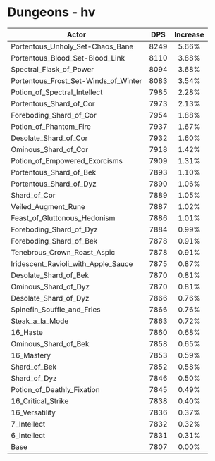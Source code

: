 # Dungeons - hv
| Actor | DPS | Increase |
|---|:---:|:---:|
|Portentous_Unholy_Set-Chaos_Bane|8249|5.66%|
|Portentous_Blood_Set-Blood_Link|8110|3.88%|
|Spectral_Flask_of_Power|8094|3.68%|
|Portentous_Frost_Set-Winds_of_Winter|8083|3.54%|
|Potion_of_Spectral_Intellect|7985|2.28%|
|Portentous_Shard_of_Cor|7973|2.13%|
|Foreboding_Shard_of_Cor|7954|1.88%|
|Potion_of_Phantom_Fire|7937|1.67%|
|Desolate_Shard_of_Cor|7932|1.60%|
|Ominous_Shard_of_Cor|7918|1.42%|
|Potion_of_Empowered_Exorcisms|7909|1.31%|
|Portentous_Shard_of_Bek|7893|1.10%|
|Portentous_Shard_of_Dyz|7890|1.06%|
|Shard_of_Cor|7889|1.05%|
|Veiled_Augment_Rune|7887|1.02%|
|Feast_of_Gluttonous_Hedonism|7886|1.01%|
|Foreboding_Shard_of_Dyz|7884|0.99%|
|Foreboding_Shard_of_Bek|7878|0.91%|
|Tenebrous_Crown_Roast_Aspic|7878|0.91%|
|Iridescent_Ravioli_with_Apple_Sauce|7875|0.87%|
|Desolate_Shard_of_Bek|7870|0.81%|
|Ominous_Shard_of_Dyz|7870|0.81%|
|Desolate_Shard_of_Dyz|7866|0.76%|
|Spinefin_Souffle_and_Fries|7866|0.76%|
|Steak_a_la_Mode|7863|0.72%|
|16_Haste|7860|0.68%|
|Ominous_Shard_of_Bek|7858|0.65%|
|16_Mastery|7853|0.59%|
|Shard_of_Bek|7852|0.58%|
|Shard_of_Dyz|7846|0.50%|
|Potion_of_Deathly_Fixation|7845|0.49%|
|16_Critical_Strike|7838|0.40%|
|16_Versatility|7836|0.37%|
|7_Intellect|7832|0.32%|
|6_Intellect|7831|0.31%|
|Base|7807|0.00%|
